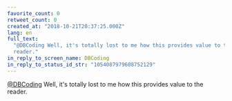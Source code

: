 ```yaml
---
favorite_count: 0
retweet_count: 0
created_at: "2018-10-21T20:37:25.000Z"
lang: en
full_text:
  "@DBCoding Well, it's totally lost to me how this provides value to the
  reader."
in_reply_to_screen_name: DBCoding
in_reply_to_status_id_str: "1054087979608752129"
---
```


[@DBCoding](https://twitter.com/DBCoding) Well, it's totally lost to me how this
provides value to the reader.

